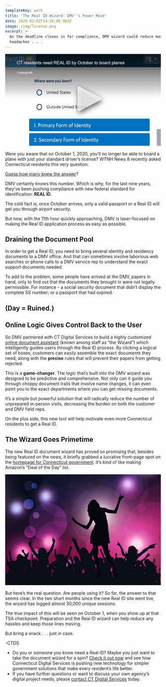 ```yaml
---
templateKey: work
title: 'The Real ID Wizard: DMV''s Power Move'
date: 2020-03-02T14:16:08.902Z
image: /img/license.png
excerpt: >-
  As the deadline closes in for compliance, DMV wizard could reduce massive
  headaches . . .
---
```

![Real ID screenshot](/img/real-id-wizard-screenshot.png)

Were you aware that on October 1, 2020, you’ll no longer be able to board a plane with just your standard driver’s license? WTNH News 8 recently asked Connecticut residents this very question.

[Guess how many knew the answer](https://www.wtnh.com/news/ct-residents-need-real-id-to-board-planes/)?

DMV certainly knows this number. Which is why, for the last nine years, they’ve been pushing compliance with new federal standard for identification: **REAL ID**. 

The cold fact is, once October arrives, only a valid passport or a Real ID will get you through airport security.

But now, with the 11th hour quickly approaching, DMV is laser-focused on making the Real ID application process as easy as possible.  





## Draining the Document Pool

In order to get a Real ID, you need to bring several identity and residency documents to a DMV office. And that can sometimes involve laborious web searches or phone calls to a DMV service rep to understand the exact support documents needed.  

To add to the problem, some people have arrived at the DMV, papers in hand, only to find out that the documents they brought in were not legally permissible. For instance - a social security document that didn’t display the complete SS number; or a passport that had expired. 

## (Day = Ruined.)





## Online Logic Gives Control Back to the User

So DMV partnered with CT Digital Services to build a highly customized [online document assistant](https://egov.ct.gov/realid/#/) (known among staff as “the Wizard”) which intelligently guides users through the Real ID process. By clicking a logical set of boxes, customers can easily assemble the exact documents they need, along with the **precise** rules that will prevent their papers from getting rejected.

This is a **game-changer**. The logic that’s built into the DMV wizard was designed to be predictive and comprehensive. Not only can it guide you through choppy document trails that involve name changes, it can even point you to the exact departments where you can get missing documents.

It’s a simple but powerful solution that will radically reduce the number of unprepared in-person visits, decreasing the burden on both the customer and DMV field reps. 

On the plus side, this new tool will help motivate even more Connecticut residents to get a Real ID. 





## The Wizard Goes Primetime

The new Real ID document wizard has proved so promising that, besides being featured on the news, it briefly grabbed a lucrative front-page spot on the [homepage for Connecticut government](https://portal.ct.gov/).  It’s kind of like making Amazon’s “Deal of the Day” list. 

![Real ID wizard is here](/img/real-id-wizard-is-here.png)

But here’s the real question. Are people using it? So far, the answer to that seems clear. In the two short months since the new Real ID site went live, the wizard has logged almost 30,000 unique sessions. 

The true impact of this will be seen on October 1, when you show up at that TSA checkpoint. Preparation and the Real ID wizard can help reduce any hassles and keep those lines moving.

But bring a snack . . . just in case.

\-CTDS

* Do you or someone you know need a Real ID? Maybe you just want to take the document wizard for a spin? [Check it out now](https://egov.ct.gov/realid/#/) and see how Connecticut Digital Services is pushing new technology for simpler government solutions that make every resident’s life better.
* If you have further questions or want to discuss your own agency’s digital project needs, please [contact CT Digital Services](mailto:HelloCTDigital@Ct.Gov?subject=Digital%20Services%20Question) today.
